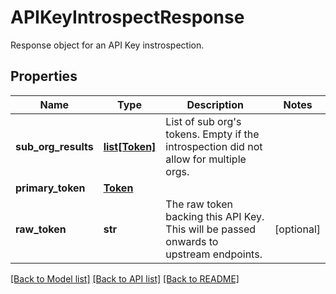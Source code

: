 # APIKeyIntrospectResponse

Response object for an API Key instrospection.
## Properties
Name | Type | Description | Notes
------------ | ------------- | ------------- | -------------
**sub_org_results** | [**list[Token]**](Token.md) | List of sub org&#39;s tokens. Empty if the introspection did not allow for multiple orgs.  | 
**primary_token** | [**Token**](Token.md) |  | 
**raw_token** | **str** | The raw token backing this API Key. This will be passed onwards to upstream endpoints.  | [optional] 

[[Back to Model list]](../README.md#documentation-for-models) [[Back to API list]](../README.md#documentation-for-api-endpoints) [[Back to README]](../README.md)


